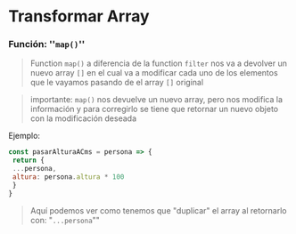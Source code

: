 # Transformar Array

### Función: ''``` map() ```''

> Function ```map()``` a diferencia de la function ```filter``` nos va a devolver un nuevo array ```[]``` en el cual va a modificar cada uno de los elementos que le vayamos pasando de el array ```[]``` original

>importante: ```map()``` nos devuelve un nuevo array, pero nos modifica la información y para corregirlo se tiene que retornar un nuevo objeto con la modificación deseada

Ejemplo:

```js
const pasarAlturaACms = persona => {
 return {
 ...persona,
 altura: persona.altura * 100
 }
}
```

>Aquí podemos ver como tenemos que "duplicar" el array al retornarlo con: "```...persona```"" 